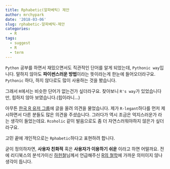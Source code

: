 ```yaml
---
title: Rphabetic(알파베틱) 제안
author: mrchypark
date: '2018-03-06'
slug: rphabetic-알파베틱-제안
categories:
  - R
tags:
  - suggest
  - R
  - term
---
```


`Python` 공부를 하면서 재밌으면서도 직관적인 단어를 알게 되었는데, `Pythonic way`입니다. 말하지 않아도 **파이썬스러운 방법**이라는 뜻이라는게 한눈에 들어오더라구요. `Pythonic` 하다, 하지 않다로도 많이 사용하는 것을 봤습니다.

그래서 `R`에서는 비슷한 단어가 없는건가 싶더라구요. 찾아보니 `R's way`가 있었습니다만, 힙하지 않아 보였습니다.(힙이라니...)

아무튼 [한국 R 유저 그룹](https://www.facebook.com/groups/KoreaRUsers/permalink/1242270839238949/)에 글을 올려 의견을 물었습니다. 제가 `R-legant`하다를 먼저 제시하면서 다른 분들도 많은 의견을 주셨습니다. 그러다가 역시 조금은 억지스러운가 라는 생각이 들었는데요. `Rcoholic` 같이 발음으로도 좀 더 자연스러워야하지 않은가 싶더라구요.

고민 끝에 개인적으로는 `Rphabetic`하다고 표현하려 합니다. 

굳이 정의하자면, **사용자 친화적** 혹은 **사용자가 이용하기 쉬운** 이라고 하면 어떨까요. 전에 리디북스의 분석가이신 [하헌철](https://www.facebook.com/Curycu)님께서 언급해주신 [R의 철학](https://www.facebook.com/Curycu/posts/1611859318930013)에 가까운 의미이지 않나 생각이 듭니다.
